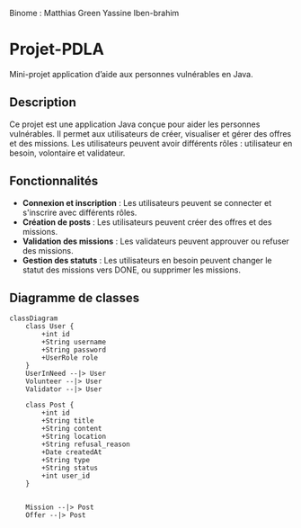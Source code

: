 Binome :
Matthias Green
Yassine Iben-brahim

# Projet-PDLA
Mini-projet application d’aide aux personnes vulnérables en Java.


## Description
Ce projet est une application Java conçue pour aider les personnes vulnérables. Il permet aux utilisateurs de créer, visualiser et gérer des offres et des missions. Les utilisateurs peuvent avoir différents rôles : utilisateur en besoin, volontaire et validateur.


## Fonctionnalités
- **Connexion et inscription** : Les utilisateurs peuvent se connecter et s'inscrire avec différents rôles.
- **Création de posts** : Les utilisateurs peuvent créer des offres et des missions.
- **Validation des missions** : Les validateurs peuvent approuver ou refuser des missions.
- **Gestion des statuts** : Les utilisateurs en besoin peuvent changer le statut des missions vers DONE, ou supprimer les missions.

## Diagramme de classes

```mermaid
classDiagram
    class User {
        +int id
        +String username
        +String password
        +UserRole role
    }
    UserInNeed --|> User
    Volunteer --|> User
    Validator --|> User

    class Post {
        +int id
        +String title
        +String content
        +String location
        +String refusal_reason
        +Date createdAt
        +String type
        +String status
        +int user_id
    }


    Mission --|> Post
    Offer --|> Post